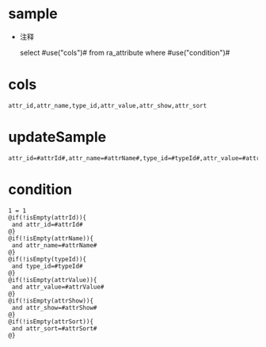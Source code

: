 sample
===
* 注释

	select #use("cols")# from ra_attribute  where  #use("condition")#

cols
===
	attr_id,attr_name,type_id,attr_value,attr_show,attr_sort

updateSample
===
	
	attr_id=#attrId#,attr_name=#attrName#,type_id=#typeId#,attr_value=#attrValue#,attr_show=#attrShow#,attr_sort=#attrSort#

condition
===

	1 = 1  
	@if(!isEmpty(attrId)){
	 and attr_id=#attrId#
	@}
	@if(!isEmpty(attrName)){
	 and attr_name=#attrName#
	@}
	@if(!isEmpty(typeId)){
	 and type_id=#typeId#
	@}
	@if(!isEmpty(attrValue)){
	 and attr_value=#attrValue#
	@}
	@if(!isEmpty(attrShow)){
	 and attr_show=#attrShow#
	@}
	@if(!isEmpty(attrSort)){
	 and attr_sort=#attrSort#
	@}
	
	